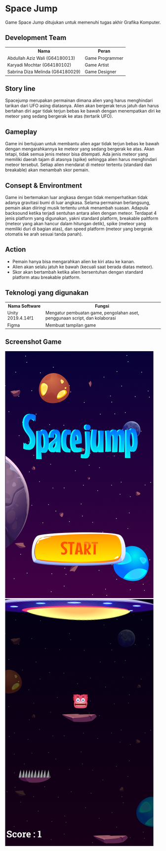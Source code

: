 # Space Jump
Game Space Jump ditujukan untuk memenuhi tugas akhir Grafika Komputer.

## Development Team
<table>
  <th>
    Nama
  </th>
  <th>
    Peran
  </th>
  <tr>
    <td>
      Abdullah Aziz Wali (G64180013)
    </td>
    <td>
      Game Programmer
    </td>
  </tr>
  <tr>
    <td>
      Karyadi Mochtar (G64180102)
    </td>
    <td>
      Game Artist
    </td>
  </tr>
  <tr>
    <td>
      Sabrina Diza Melinda (G64180029)
    </td>
    <td>
      Game Designer
    </td>
  </tr>
</table>

## Story line
Spacejump merupakan permainan dimana alien yang harus menghindari tarikan dari UFO asing diatasnya. Alien akan bergerak terus jatuh dan harus bertahan diri agar tidak terjun bebas ke bawah dengan menempatkan diri ke meteor yang sedang bergerak ke atas (tertarik UFO).

## Gameplay
Game ini bertujuan untuk membantu alien agar tidak terjun bebas ke bawah dengan mengarahkannya ke meteor yang sedang bergerak ke atas. Akan tetapi, tidak semua jenis meteor bisa ditempati. Ada jenis meteor yang memiliki daerah tajam di atasnya (spike) sehingga alien harus menghindari meteor tersebut. Setiap alien mendarat di meteor tertentu (standard dan breakable) akan menambah skor pemain.

## Consept & Environtment
Game ini bertemakan luar angkasa dengan tidak memperhatikan tidak adanya gravitasi bumi di luar angkasa. Selama permainan berlangsung, pemain akan diiringi musik tertentu untuk menambah suasan. Adapula backsound ketika terjadi sentuhan antara alien dengan meteor. Terdapat 4 jenis platform yang digunakan, yakni standard platform, breakable paltform (meteor yang akan hancur dalam hitungan detik), spike (meteor yang memiliki duri di bagian atas), dan speed platform (meteor yang bergerak otomatis ke arah sesuai tanda panah). 

## Action
- Pemain hanya bisa mengarahkan alien ke kiri atau ke kanan.
- Alien akan selalu jatuh ke bawah (kecuali saat berada diatas meteor).
- Skor akan bertambah ketika alien bersentuhan dengan standard platform atau breakable platform.

## Teknologi yang digunakan
<table>
  <th>
    Nama Software
  </th>
  <th>
    Fungsi
  </th>
  <tr>
    <td>
      Unity 2019.4.14f1
    </td>
    <td>
      Mengatur pembuatan game, pengolahan aset, penggunaan script, dan kolaborasi
    </td>
  </tr>
  <tr>
    <td>
      Figma
    </td>
    <td>
      Membuat tampilan game
    </td>
</table>

## Screenshot Game
![Screenshot](Opening.png)
![Screenshot](Preview.png)
